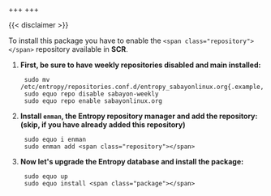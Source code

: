 +++
+++

{{< disclaimer >}}

To install this package you have to enable the
`<span class="repository"></span>`
repository available in **SCR**.

1. **First, be sure to have weekly repositories disabled and main installed:**

        sudo mv /etc/entropy/repositories.conf.d/entropy_sabayonlinux.org{.example,}
        sudo equo repo disable sabayon-weekly
        sudo equo repo enable sabayonlinux.org

1. **Install `enman`, the Entropy repository manager and add the repository:
   (skip, if you have already added this repository)**

        sudo equo i enman
        sudo enman add <span class="repository"></span>

1. **Now let's upgrade the Entropy database and install the package:**

        sudo equo up
        sudo equo install <span class="package"></span>
